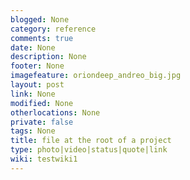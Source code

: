 ```yaml
---
blogged: None
category: reference
comments: true
date: None
description: None
footer: None
imagefeature: oriondeep_andreo_big.jpg
layout: post
link: None
modified: None
otherlocations: None
private: false
tags: None
title: file at the root of a project
type: photo|video|status|quote|link
wiki: testwiki1
---
```

<!--summary-->